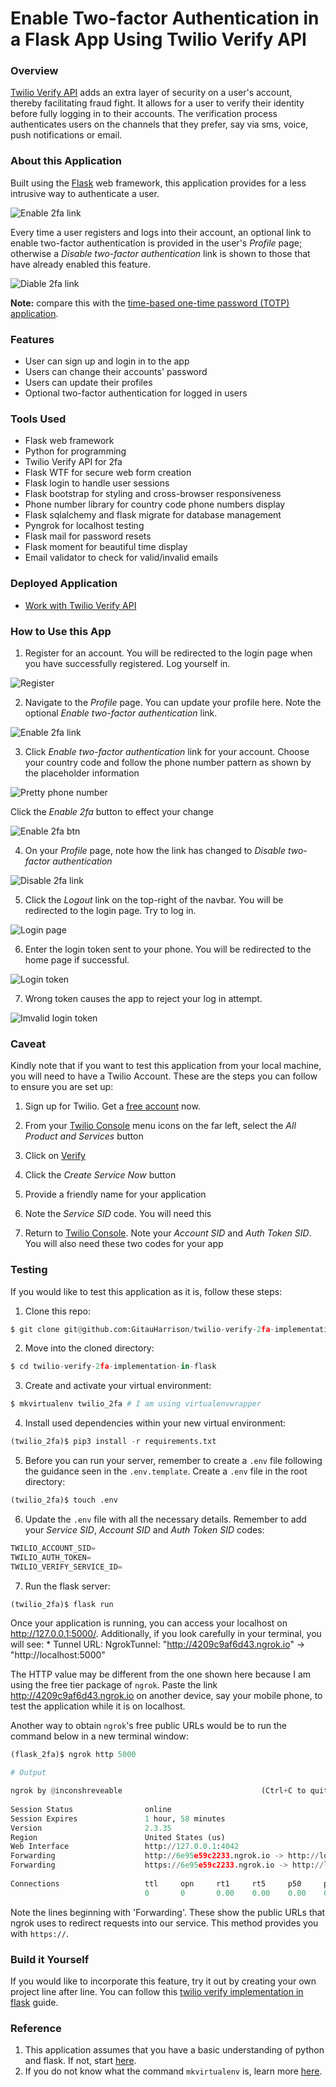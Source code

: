 # Enable Two-factor Authentication in a Flask App Using Twilio Verify API


### Overview

[Twilio Verify API](https://www.twilio.com/verify) adds an extra layer of security on a user's account, thereby facilitating fraud fight. It allows for a user to verify their identity before fully logging in to their accounts. The verification process authenticates users on the channels that they prefer, say via sms, voice, push notifications or email.

### About this Application

Built using the [Flask](https://flask.palletsprojects.com/en/1.1.x/) web framework, this application provides for a less intrusive way to authenticate a user.

![Enable 2fa link](app/static/images/enable_2fa_link.png)

Every time a user registers and logs into their account, an optional link to enable two-factor authentication is provided in the user's _Profile_ page; otherwise a _Disable two-factor authentication_ link is shown to those that have already enabled this feature.

![Diable 2fa link](app/static/images/disable_2fa_link.png)

**Note:** compare this with the [time-based one-time password (TOTP) application](https://github.com/GitauHarrison/how-to-implement-time-based-two-factor-auth-in-flask).

### Features

* User can sign up and login in to the app
* Users can change their accounts' password
* Users can update their profiles
* Optional two-factor authentication for logged in users

### Tools Used

* Flask web framework
* Python for programming
* Twilio Verify API for 2fa
* Flask WTF for secure web form creation
* Flask login to handle user sessions
* Flask bootstrap for styling and cross-browser responsiveness
* Phone number library for country code phone numbers display
* Flask sqlalchemy and flask migrate for database management
* Pyngrok for localhost testing
* Flask mail for password resets
* Flask moment for beautiful time display
* Email validator to check for valid/invalid emails

### Deployed Application

* [Work with Twilio Verify API](https://twilio-verify-2fa-test.herokuapp.com/)

### How to Use this App

1. Register for an account. You will be redirected to the login page when you have successfully registered. Log yourself in.

![Register](app/static/images/register.png)

2. Navigate to the _Profile_ page. You can update your profile here. Note the optional _Enable two-factor authentication_ link.

![Enable 2fa link](app/static/images/enable_2fa_link.png)

3. Click _Enable two-factor authentication_ link for your account. Choose your country code and follow the phone number pattern as shown by the placeholder information

![Pretty phone number](app/static/images/pretty_intl_phone_numbers.png)

Click the _Enable 2fa_ button to effect your change

![Enable 2fa btn](app/static/images/enable_2fa_btn.png)


4. On your _Profile_ page, note how the link has changed to _Disable two-factor authentication_

![Disable 2fa link](app/static/images/disable_2fa_link.png)

5. Click the _Logout_ link on the top-right of the navbar. You will be redirected to the login page. Try to log in.

![Login page](app/static/images/login.png)

6. Enter the login token sent to your phone. You will be redirected to the home page if successful.

![Login token](app/static/images/login_2fa_token.png)

7. Wrong token causes the app to reject your log in attempt.

![Imvalid login token](app/static/images/invalid_login_token.png)

### Caveat

Kindly note that if you want to test this application from your local machine, you will need to have a Twilio Account. These are the steps you can follow to ensure you are set up:

1. Sign up for Twilio. Get a [free account](https://www.twilio.com/try-twilio?promo=WNPWrR) now.

2. From your [Twilio Console](https://www.twilio.com/console) menu icons on the far left, select the _All Product and Services_ button
3. Click on [Verify](https://www.twilio.com/console/verify/services)
4. Click the _Create Service Now_ button
5. Provide a friendly name for your application
6. Note the _Service SID_ code. You will need this
7. Return to [Twilio Console](https://www.twilio.com/console). Note your _Account SID_ and _Auth Token SID_. You will also need these two codes for your app 

### Testing

If you would like to test this application as it is, follow these steps:

1. Clone this repo:

```python
$ git clone git@github.com:GitauHarrison/twilio-verify-2fa-implementation-in-flask.git
```

2. Move into the cloned directory:

```python
$ cd twilio-verify-2fa-implementation-in-flask
```

3. Create and activate your virtual environment:

```python
$ mkvirtualenv twilio_2fa # I am using virtualenvwrapper
```

4. Install used dependencies within your new virtual environment:

```python
(twilio_2fa)$ pip3 install -r requirements.txt
```
5. Before you can run your server, remember to create a `.env` file following the guidance seen in the `.env.template`. Create a `.env` file in the root directory:

```python
(twilio_2fa)$ touch .env
```

6. Update the `.env` file with all the necessary details. Remember to add your _Service SID_, _Account SID_ and _Auth Token SID_ codes:

```python
TWILIO_ACCOUNT_SID=
TWILIO_AUTH_TOKEN=
TWILIO_VERIFY_SERVICE_ID=
```

7. Run the flask server:

```python
(twilio_2fa)$ flask run
```

Once your application is running, you can access your localhost on http://127.0.0.1:5000/. Additionally, if you look carefully in your terminal, you will see: * Tunnel URL: NgrokTunnel: "http://4209c9af6d43.ngrok.io" -> "http://localhost:5000"

The HTTP value may be different from the one shown here because I am using the free tier package of `ngrok`. Paste the link http://4209c9af6d43.ngrok.io on another device, say your mobile phone, to test the application while it is on localhost.

Another way to obtain `ngrok`'s free public URLs would be to run the command below in a new terminal window:

```python
(flask_2fa)$ ngrok http 5000

# Output

ngrok by @inconshreveable                               (Ctrl+C to quit)
                                                                        
Session Status                online                                    
Session Expires               1 hour, 58 minutes                        
Version                       2.3.35                                    
Region                        United States (us)                        
Web Interface                 http://127.0.0.1:4042                     
Forwarding                    http://6e95e59c2233.ngrok.io -> http://loc
Forwarding                    https://6e95e59c2233.ngrok.io -> http://lo
                                                                        
Connections                   ttl     opn     rt1     rt5     p50     p9
                              0       0       0.00    0.00    0.00    0.

```

Note the lines beginning with 'Forwarding'. These show the public URLs that ngrok uses to redirect requests into our service. This method provides you with `https://`.

### Build it Yourself

If you would like to incorporate this feature, try it out by creating your own project line after line. You can follow this [twilio verify implementation in flask](https://github.com/GitauHarrison/notes/blob/master/twilio_verify_2fa.md) guide.

### Reference

1. This application assumes that you have a basic understanding of python and flask. If not, start [here](https://gitauharrison-blog.herokuapp.com/personal-blog).
2. If you do not know what the command `mkvirtualenv` is, learn more [here](https://gitauharrison-blog.herokuapp.com/virtualenvwrapper).